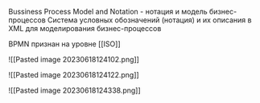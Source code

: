 Bussiness Process Model and Notation - нотация и модель бизнес-процессов
Система условных обозначений (нотация) и их описания в XML для моделирования бизнес-процессов

BPMN признан на уровне [[ISO]]


![[Pasted image 20230618124102.png]]

![[Pasted image 20230618124122.png]]

![[Pasted image 20230618124338.png]]

